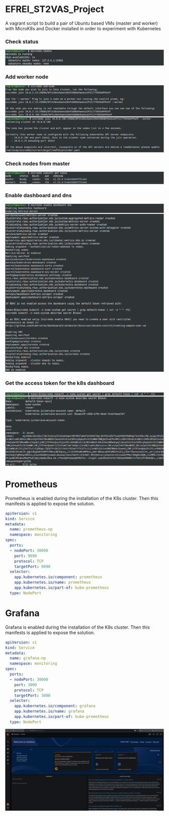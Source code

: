 # EFREI_ST2VAS_Project
A vagrant script to build a pair of Ubuntu based VMs (master and worker) with MicroK8s and Docker installed in order to experiment with Kubernetes

### Check status
![Check status](img/1.png)


### Add worker node
![](img/2.png)
![](img/3.png)

### Check nodes from master
![Check nodes](img/4.png)

### Enable dashboard and dns
![dashboard](img/5.png)
![dashboard](img/6.png)

### Get the access token for the k8s dashboard
![dashboard](img/7.png)
![dashboard](img/8.png)

# Prometheus
Prometheus is enabled during the installation of the K8s cluster.
Then this manifests is applied to expose the solution.
```yaml
apiVersion: v1
kind: Service
metadata:
  name: prometheus-np
  namespace: monitoring
spec:
  ports:
  - nodePort: 30090
    port: 9090
    protocol: TCP
    targetPort: 9090
  selector:
    app.kubernetes.io/component: prometheus
    app.kubernetes.io/name: prometheus
    app.kubernetes.io/part-of: kube-prometheus
  type: NodePort
```

# Grafana

Grafana is enabled during the installation of the K8s cluster.
Then this manifests is applied to expose the solution.
```yaml
apiVersion: v1
kind: Service
metadata:
  name: grafana-np
  namespace: monitoring
spec:
  ports:
  - nodePort: 30000
    port: 3000
    protocol: TCP
    targetPort: 3000
  selector:
    app.kubernetes.io/component: grafana
    app.kubernetes.io/name: grafana
    app.kubernetes.io/part-of: kube-prometheus
  type: NodePort
```
![dashboard](img/grafana.png)